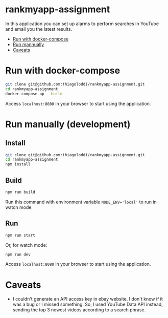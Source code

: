 # rankmyapp-assignment

In this application you can set up alarms to perform searches in YouTube and email you the latest results.

- [Run with docker-compose](#run-with-docker-compose)
- [Run mannually](#run-manually-(development))
- [Caveats](#caveats)

# Run with docker-compose
```bash
git clone git@github.com:thiagoloddi/rankmyapp-assignment.git
cd rankmyapp-assignment
docker-compose up --build
```

Access `localhost:8080` in your browser to start using the application.

# Run manually (development)

## Install
```bash
git clone git@github.com:thiagoloddi/rankmyapp-assignment.git
cd rankmyapp-assignment
npm install
```

## Build
```bash
npm run build
```
Run this command with environment variable `NODE_ENV='local'` to run in watch mode.

## Run
```bash
npm run start
```

Or, for watch mode:
```bash
npm run dev
```

Access `localhost:8080` in your browser to start using the application.

# Caveats

- I couldn't generate an API access key in ebay website. I don't know if it was a bug or I missed something. So, I used YouTube Data API instead, sending the top 3 newest videos according to a search phrase.
